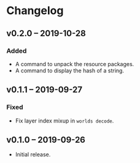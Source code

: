 # Changelog

## v0.2.0 – 2019-10-28

### Added

- A command to unpack the resource packages.
- A command to display the hash of a string.

## v0.1.1 – 2019-09-27

### Fixed

- Fix layer index mixup in `worlds decode`.

## v0.1.0 – 2019-09-26

- Initial release.

